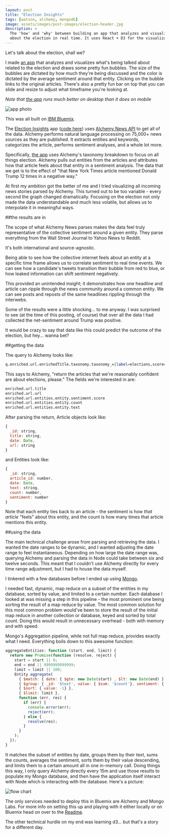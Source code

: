 ```yaml
---
layout: post
title: "Election Insights"
tags: [watson, alchemy, mongodb]
image: assets/images/post-images/election-header.jpg
description: >
  The 'how' and 'why' between building an app that analyzes and visualizes news
  about the election in real time. It uses React + D3 for the visualization.
---
```


Let's talk about the election, shall we?

I made [an app](http://electioninsights.mybluemix.net/) that analyzes and
visualizes what's being talked about related to the election and draws some
pretty fun bubbles. The size of the bubbles are dictated by how much they're
being discussed and the color is dictated by the average sentiment around that
entity. Clicking on the bubble links to the original articles. There's also a
pretty fun bar on top that you can slide and resize to adjust what timeframe
you're looking at.

*Note that [the app](http://electioninsights.mybluemix.net/) runs much better on
desktop than it does on mobile*

![app photo](http://i.imgur.com/SqKHnBC.png)

This was all built on [IBM Bluemix](https://bluemix.net).

The [Election Insights](http://electioninsights.mybluemix.net/) app ([code
here](https://github.com/kauffecup/news-insights)) uses [Alchemy News
API](http://www.alchemyapi.com/products/alchemydata-news) to get all of the
data. Alchemy performs natural language processing on 75,000+ news sources as
they are published. It extracts entities and keywords, categorizes the article,
performs sentiment analyses, and a whole lot more.

Specifically, [the app](http://electioninsights.mybluemix.net/) uses Alchemy's
taxonomy breakdown to focus on all things election. Alchemy pulls out entities
from the articles and attributes how that article feels about that entity in a
sentiment analysis. The data that we get is to the effect of "that New York
Times article mentioned Donald Trump 12 times in a negative way."

At first my ambition got the better of me and I tried visualizing all incoming
news stories parsed by Alchemy. This turned out to be too variable - every
second the graph changed dramatically. Focusing on the election not only made
the data understandable and much less volatile, but allows us to interpolate it
in meaningful ways.

##the results are in

The scope of what Alchemy News parses makes the data feel truly representative
of the collective sentiment around a given entity. They parse everything from
the Wall Street Journal to Yahoo News to Reddit.

It's both international and source-agnostic.

Being able to see how the collective internet feels about an entity at a
specific time frame allows us to correlate sentiment to real time events. We can
see how a candidate's tweets transition their bubble from red to blue, or how
leaked information can shift sentiment negatively.

This provided an unintended insight; it demonstrates how one headline and
article can ripple through the news community around a common entity. We can see
posts and reposts of the same headlines rippling through the interwebs.

Some of the results were a little shocking... to me anyway. I was surprised to
see (at the time of this posting, of course) that over all the data I had
collected the net-sentiment around Trump was positive.

It would be crazy to say that data like this could predict the outcome of the
election, but hey... wanna bet?

##getting the data

The query to Alchemy looks like:

~~~bash
q.enriched.url.enrichedTitle.taxonomy.taxonomy_=|label=elections,score=>0.75|
~~~

This says to Alchemy, "return the articles that we're reasonably confident are
about elections, please." The fields we're interested in are:

~~~bash
enriched.url.title
enriched.url.url
enriched.url.entities.entity.sentiment.score
enriched.url.entities.entity.count
enriched.url.entities.entity.text
~~~

After parsing the return, Article objects look like:

~~~js
{
  _id: string,
  title: string,
  date: Date,
  url: string
}
~~~

and Entities look like:

~~~js
{
  _id: string,
  article_id: number,
  date: Date,
  text: string,
  count: number,
  sentiment: number
}
~~~

Note that each entity ties back to an article - the sentiment is how *that
article* "feels" about this entity, and the count is how many times that article
mentions this entity.

##using the data

The main technical challenge arose from parsing and retrieving the data. I
wanted the date ranges to be dynamic, and I wanted adjusting the date range to
feel instantaneous. Depending on how large the date range was, querying Alchemy
and parsing the data in Node could take between six and twelve seconds. This
meant that I couldn't use Alchemy directly for every time range adjustment, but
I had to house the data myself.

I tinkered with a few databases before I ended up using
[Mongo](https://www.mongodb.org/).

I needed fast, dynamic, map reduce on a subset of the entities in my database,
sorted by value, and limited to a certain number. Each database I looked at was
missing a step in this pipeline - the most prominent one being sorting the
result of a map reduce by value. The most common solution for this most common
problem would've been to store the result of the initial map reduce in another
collection or database, keyed and sorted by total count. Doing this would result
in unnecessary overhead - both with memory and with speed.

Mongo's Aggregation pipeline, while not full map reduce, provides exactly what I
need. Everything boils down to this awesome function:

~~~js
aggregateEntities: function (start, end, limit) {
  return new Promise(function (resolve, reject) {
    start = start || 0;
    end = end || 9999999999999;
    limit = limit || 100;
    Entity.aggregate(
      { $match: { date: { $gte: new Date(start) , $lt: new Date(end) } } },
      { $group: { _id: '$text', value: { $sum: '$count'}, sentiment: { $avg: '$sentiment'} } },
      { $sort: { value: -1} },
      { $limit: limit },
      function (err, res) {
        if (err) {
          console.error(err);
          reject(err);
        } else {
          resolve(res);
        }
      }
    );
  });
}
~~~

It matches the subset of entities by date, groups them by their text, sums the
counts, averages the sentiment, sorts them by their value descending, and limits
them to a certain amount all in one in-memory call. Doing things this way, I
only query Alchemy directly every 15m and use those results to populate my Mongo
database, and then have the application itself interact with Node which is
interacting with the database. Here's a picture:

![flow chart](http://i.imgur.com/mzQKEHz.png)

The only services needed to deploy this in Bluemix are Alchemy and Mongo Labs.
For more info on setting this up and playing with it either locally or on
Bluemix head on over to the
[Readme](https://github.com/IBM-Bluemix/election-insights).

The other technical hurdle on my end was learning d3... but that's a story for a
different day.
